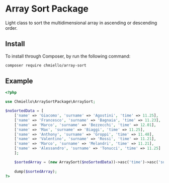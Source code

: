 # Array Sort Package

Light class to sort the multidimensional array in ascending or descending order.

## Install

To install through Composer, by run the following command:

``` bash
composer require chmiello/array-sort
```

Example
-------
```php
<?php

use Chmiello\ArraySortPackage\ArraySort;

$noSortedData = [
    ['name' => 'Giacomo', 'surname' => 'Agostini', 'time' => 11.25],
    ['name' => 'Francesco', 'surname' => 'Bagnaia', 'time' => 11.23],
    ['name' => 'Marco', 'surname' => 'Bezzecchi', 'time' => 12.01],
    ['name' => 'Max', 'surname' => 'Biaggi', 'time' => 11.25],
    ['name' => 'Anthony', 'surname' => 'Groppi', 'time' => 11.48],
    ['name' => 'Valentino', 'surname' => 'Rossi', 'time' => 11.21],
    ['name' => 'Marco', 'surname' => 'Melandri', 'time' => 11.21],
    ['name' => 'Alessandro', 'surname' => 'Tonucci', 'time' => 11.25]
    ];

    $sortedArray = (new ArraySort($noSortedData))->asc('time')->asc('surname')->sort()->getItems();
    
    dump($sortedArray);
?>
```